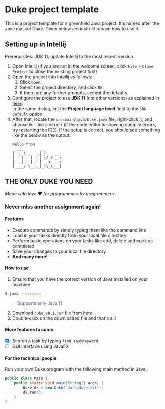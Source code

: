 # Duke project template

This is a project template for a greenfield Java project. It's named after the Java mascot _Duke_. Given below are instructions on how to use it.

## Setting up in Intellij

Prerequisites: JDK 11, update Intellij to the most recent version.

1. Open Intellij (if you are not in the welcome screen, click `File` > `Close Project` to close the existing project first)
1. Open the project into Intellij as follows:
   1. Click `Open`.
   1. Select the project directory, and click `OK`.
   1. If there are any further prompts, accept the defaults.
1. Configure the project to use **JDK 11** (not other versions) as explained in [here](https://www.jetbrains.com/help/idea/sdk.html#set-up-jdk).<br>
   In the same dialog, set the **Project language level** field to the `SDK default` option.
3. After that, locate the `src/main/java/Duke.java` file, right-click it, and choose `Run Duke.main()` (if the code editor is showing compile errors, try restarting the IDE). If the setup is correct, you should see something like the below as the output:
   ```
   Hello from
    ____        _        
   |  _ \ _   _| | _____ 
   | | | | | | | |/ / _ \
   | |_| | |_| |   <  __/
   |____/ \__,_|_|\_\___|
   ```

## THE ONLY DUKE YOU NEED

*Made with love :heart: for programmers by programmers.*

### Never miss another assignment again!

#### Features

- Execute commands by simply typing them like the command line
- Load in your tasks directly from your local file directory
- Perform basic operations on your tasks like add, delete and mark as completed
- Save your changes to your local file directory
- **And many more!**

#### How to use

1. Ensure that you have the correct version of Java installed on your machine
```zsh
$ java --version
```
> Supports only Java 11
2. Download `duke_v0.1.jar` file from [here](https://github.com/danielk0k/ip/releases/download/A-Jar/duke_v0.1.jar)
3. Double-click on the downloaded file and that's all!

#### More features to come

- [x] Search a task by typing `find taskKeyword`
- [ ] GUI interface using JavaFX

#### For the technical people

Run your own Duke program with the following main method in Java.
```java
public class Main {
    public static void main(String[] args) {
        Duke dk = new Duke("data/duke.txt");
        dk.run();
    }
}
```
